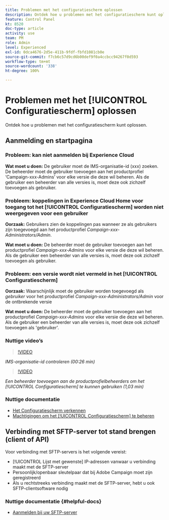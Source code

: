 ```yaml
---
title: Problemen met het configuratiescherm oplossen
description: Ontdek hoe u problemen met het configuratiescherm kunt oplossen
feature: Control Panel
kt: 8520
doc-type: article
activity: use
team: PM
role: Admin
level: Experienced
exl-id: 0dca4676-2d5e-411b-9fdf-fbfd1081cb0e
source-git-commit: f7cb6c57d9cd6b00def9f0a4ccbcc94267f0d593
workflow-type: tm+mt
source-wordcount: '338'
ht-degree: 100%

---
```


# Problemen met het [!UICONTROL Configuratiescherm] oplossen

Ontdek hoe u problemen met het configuratiescherm kunt oplossen.

## Aanmelding en startpagina

### Probleem: kan niet aanmelden bij Experience Cloud

**Wat moet u doen:**
De gebruiker moet de IMS-organisatie-id (xxx) zoeken. De beheerder moet de gebruiker toevoegen aan het productprofiel ‘Campaign-xxx-Admins’ voor elke versie die deze wil beheren. Als de gebruiker een beheerder van alle versies is, moet deze ook zichzelf toevoegen als gebruiker.

### Probleem: koppelingen in Experience Cloud Home voor toegang tot het [!UICONTROL Configuratiescherm] worden niet weergegeven voor een gebruiker

**Oorzaak:**
Gebruikers zien de koppelingen pas wanneer ze als gebruikers zijn toegevoegd aan het productprofiel _Campaign-xxx-Administrators/Admin_.

**Wat moet u doen:**
De beheerder moet de gebruiker toevoegen aan het productprofiel _Campaign-xxx-Admins_ voor elke versie die deze wil beheren. Als de gebruiker een beheerder van alle versies is, moet deze ook zichzelf toevoegen als gebruiker.

### Probleem: een versie wordt niet vermeld in het [!UICONTROL Configuratiescherm]

**Oorzaak:**
Waarschijnlijk moet de gebruiker worden toegevoegd als *gebruiker* voor het productprofiel _Campaign-xxx-Administrators/Admin_ voor de ontbrekende versie

**Wat moet u doen:**
De beheerder moet de gebruiker toevoegen aan het productprofiel _Campaign-xxx-Admins_ voor elke versie die deze wil beheren. Als de gebruiker een beheerder van alle versies is, moet deze ook zichzelf toevoegen als &#39;gebruiker&#39;.

### Nuttige video’s

>[!VIDEO](https://video.tv.adobe.com/v/27183?quality=12)

*IMS-organisatie-id controleren (00:26 min)*

>[!VIDEO](https://video.tv.adobe.com/v/27147?quality=12)

*Een beheerder toevoegen aan de productprofielbeheerders om het [!UICONTROL Configuratiescherm] te kunnen gebruiken (1,03 min)*

### Nuttige documentatie

* [Het Configuratiescherm verkennen](https://experienceleague.adobe.com/docs/control-panel/using/control-panel-home.html?lang=nl)
* [Machtigingen om het [!UICONTROL Configuratiescherm] te beheren](https://experienceleague.adobe.com/docs/control-panel/using/control-panel-home.html?lang=en)

## Verbinding met SFTP-server tot stand brengen (client of API)

Voor verbinding met SFTP-servers is het volgende vereist:

* [!UICONTROL Lijst met gewenste] IP-adressen vanwaar u verbinding maakt met de SFTP-server
* Persoonlijk/openbaar sleutelpaar dat bij Adobe Campaign moet zijn geregistreerd
* Als u rechtstreeks verbinding maakt met de SFTP-server, hebt u ook SFTP-clientsoftware nodig

### Nuttige documentatie {#helpful-docs}

* [Aanmelden bij uw SFTP-server](https://experienceleague.adobe.com/docs/control-panel/using/control-panel-home.html?lang=en)
